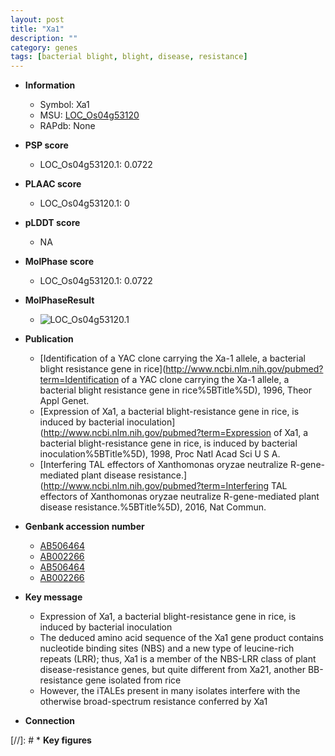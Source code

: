 ```yaml
---
layout: post
title: "Xa1"
description: ""
category: genes
tags: [bacterial blight, blight, disease, resistance]
---
```


* **Information**  
    + Symbol: Xa1  
    + MSU: [LOC_Os04g53120](http://rice.plantbiology.msu.edu/cgi-bin/ORF_infopage.cgi?orf=LOC_Os04g53120)  
    + RAPdb: None  

* **PSP score**  
    + LOC_Os04g53120.1: 0.0722 

* **PLAAC score**  
    + LOC_Os04g53120.1: 0 

* **pLDDT score**
    + NA


* **MolPhase score**
    + LOC_Os04g53120.1: 0.0722

* **MolPhaseResult**
    + ![LOC_Os04g53120.1](https://ricepsp.github.io/pictures/LOC_Os04g/LOC_Os04g53120.1.png)

* **Publication**  
    + [Identification of a YAC clone carrying the Xa-1 allele, a bacterial blight resistance gene in rice](http://www.ncbi.nlm.nih.gov/pubmed?term=Identification of a YAC clone carrying the Xa-1 allele, a bacterial blight resistance gene in rice%5BTitle%5D), 1996, Theor Appl Genet.
    + [Expression of Xa1, a bacterial blight-resistance gene in rice, is induced by bacterial inoculation](http://www.ncbi.nlm.nih.gov/pubmed?term=Expression of Xa1, a bacterial blight-resistance gene in rice, is induced by bacterial inoculation%5BTitle%5D), 1998, Proc Natl Acad Sci U S A.
    + [Interfering TAL effectors of Xanthomonas oryzae neutralize R-gene-mediated plant disease resistance.](http://www.ncbi.nlm.nih.gov/pubmed?term=Interfering TAL effectors of Xanthomonas oryzae neutralize R-gene-mediated plant disease resistance.%5BTitle%5D), 2016, Nat Commun.

* **Genbank accession number**  
    + [AB506464](http://www.ncbi.nlm.nih.gov/nuccore/AB506464)
    + [AB002266](http://www.ncbi.nlm.nih.gov/nuccore/AB002266)
    + [AB506464](http://www.ncbi.nlm.nih.gov/nuccore/AB506464)
    + [AB002266](http://www.ncbi.nlm.nih.gov/nuccore/AB002266)

* **Key message**  
    + Expression of Xa1, a bacterial blight-resistance gene in rice, is induced by bacterial inoculation
    + The deduced amino acid sequence of the Xa1 gene product contains nucleotide binding sites (NBS) and a new type of leucine-rich repeats (LRR); thus, Xa1 is a member of the NBS-LRR class of plant disease-resistance genes, but quite different from Xa21, another BB-resistance gene isolated from rice
    + However, the iTALEs present in many isolates interfere with the otherwise broad-spectrum resistance conferred by Xa1

* **Connection**  

[//]: # * **Key figures**  


